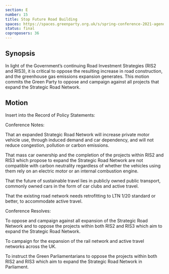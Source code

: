 ```yaml
---
section: E
number: 15
title: Stop Future Road Building
spaces: https://spaces.greenparty.org.uk/s/spring-conference-2021-agenda-forum2/?contentId=78603
status: final
coproposers: 36
---
```

## Synopsis

In light of the Government’s continuing Road Investment Strategies (RIS2 and RIS3), it is critical to oppose the resulting increase in road construction, and the greenhouse gas emissions expansion generates. This motion commits the Green Party to oppose and campaign against all projects that expand the Strategic Road Network.

## Motion

Insert into the Record of Policy Statements:

Conference Notes:

That an expanded Strategic Road Network will increase private motor vehicle use, through induced demand and car dependency, and will not reduce congestion, pollution or carbon emissions.

That mass car ownership and the completion of the projects within RIS2 and RIS3 which propose to expand the Strategic Road Network are not compatible with carbon neutrality regardless of whether the vehicles using them rely on an electric motor or an internal combustion engine.

That the future of sustainable travel lies in publicly owned public transport, commonly owned cars in the form of car clubs and active travel.

That the existing road network needs retrofitting to LTN 1/20 standard or better, to accommodate active travel.

Conference Resolves:

To oppose and campaign against all expansion of the Strategic Road Network and to oppose the projects within both RIS2 and RIS3 which aim to expand the Strategic Road Network.

To campaign for the expansion of the rail network and active travel networks across the UK.

To instruct the Green Parliamentarians to oppose the projects within both RIS2 and RIS3 which aim to expand the Strategic Road Network in Parliament.
